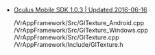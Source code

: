 - [Oculus Mobile SDK 1.0.3 | Updated 2016-06-16](https://developer3.oculus.com/downloads/mobile/1.0.3/Oculus_Mobile_SDK/)
 
	/VrAppFramework/Src/GlTexture_Android.cpp
	/VrAppFramework/Src/GlTexture_Windows.cpp
	/VrAppFramework/Src/GlTexture.cpp
	/VrAppFramework/Include/GlTexture.h
